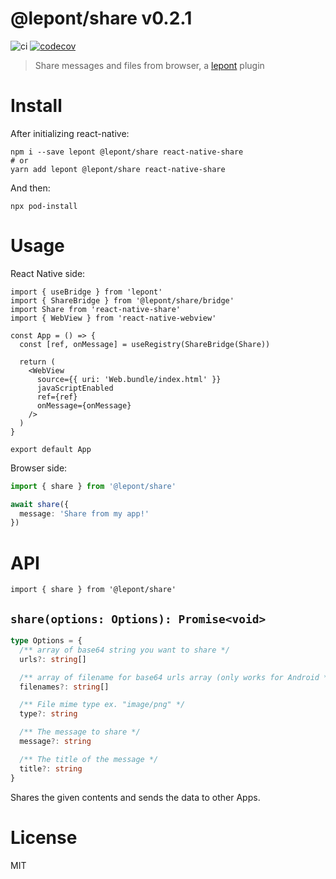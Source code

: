 # @lepont/share v0.2.1

![ci](https://github.com/kt3k/lepont-share/workflows/ci/badge.svg?)
[![codecov](https://codecov.io/gh/kt3k/lepont-share/branch/master/graph/badge.svg)](https://codecov.io/gh/kt3k/lepont-share)

> Share messages and files from browser, a [lepont][] plugin

# Install

After initializing react-native:

```
npm i --save lepont @lepont/share react-native-share
# or
yarn add lepont @lepont/share react-native-share
```

And then:

```
npx pod-install
```

# Usage

React Native side:

```tsx
import { useBridge } from 'lepont'
import { ShareBridge } from '@lepont/share/bridge'
import Share from 'react-native-share'
import { WebView } from 'react-native-webview'

const App = () => {
  const [ref, onMessage] = useRegistry(ShareBridge(Share))

  return (
    <WebView
      source={{ uri: 'Web.bundle/index.html' }}
      javaScriptEnabled
      ref={ref}
      onMessage={onMessage}
    />
  )
}

export default App
```

Browser side:

```ts
import { share } from '@lepont/share'

await share({
  message: 'Share from my app!'
})
```

# API

```
import { share } from '@lepont/share'
```

## `share(options: Options): Promise<void>`

```ts
type Options = {
  /** array of base64 string you want to share */
  urls?: string[]

  /** array of filename for base64 urls array (only works for Android */
  filenames?: string[]

  /** File mime type ex. "image/png" */
  type?: string

  /** The message to share */
  message?: string

  /** The title of the message */
  title?: string
}
```

Shares the given contents and sends the data to other Apps.

# License

MIT

[lepont]: https://github.com/kt3k/lepont
[react-native]: https://reactnative.dev/
